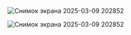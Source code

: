 ![Снимок экрана 2025-03-09 202852](https://github.com/user-attachments/assets/576feb38-123c-45b1-96ab-5c837563fb17)


![Снимок экрана 2025-03-09 202852](https://github.com/user-attachments/assets/6053ef0c-9513-40c6-bef0-6af24582a4cf)
